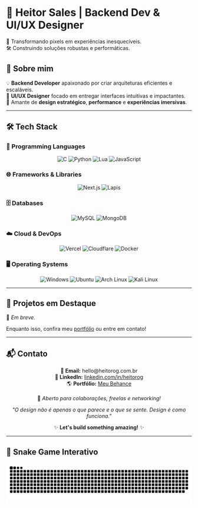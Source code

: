 # 🚀 Heitor Sales | Backend Dev & UI/UX Designer  

🎨 Transformando pixels em experiências inesquecíveis.  
🛠️ Construindo soluções robustas e performáticas.

## 🌟 Sobre mim  

💡 **Backend Developer** apaixonado por criar arquiteturas eficientes e escaláveis.  
🎨 **UI/UX Designer** focado em entregar interfaces intuitivas e impactantes.  
📍 Amante de **design estratégico**, **performance** e **experiências imersivas**.  

---

## 🛠️ Tech Stack  

### 🚀 Programming Languages  
<p align="center">
  <img src="https://img.shields.io/badge/C-00599C?style=for-the-badge&logo=c&logoColor=white" alt="C">
  <img src="https://img.shields.io/badge/Python-3776AB?style=for-the-badge&logo=python&logoColor=white" alt="Python">
  <img src="https://img.shields.io/badge/Lua-2C2D72?style=for-the-badge&logo=lua&logoColor=white" alt="Lua">
  <img src="https://img.shields.io/badge/JavaScript-F7DF1E?style=for-the-badge&logo=javascript&logoColor=black" alt="JavaScript">
</p>

### 🌐 Frameworks & Libraries  
<p align="center">
  <img src="https://img.shields.io/badge/Next.js-000000?style=for-the-badge&logo=next.js&logoColor=white" alt="Next.js">
  <img src="https://img.shields.io/badge/Lapis-2C2D72?style=for-the-badge&logo=lua&logoColor=white" alt="Lapis">
</p>

### 🗄️ Databases  
<p align="center">
  <img src="https://img.shields.io/badge/MySQL-4479A1?style=for-the-badge&logo=mysql&logoColor=white" alt="MySQL">
  <img src="https://img.shields.io/badge/MongoDB-47A248?style=for-the-badge&logo=mongodb&logoColor=white" alt="MongoDB">
</p>

### ☁️ Cloud & DevOps  
<p align="center">
  <img src="https://img.shields.io/badge/Vercel-000000?style=for-the-badge&logo=vercel&logoColor=white" alt="Vercel">
  <img src="https://img.shields.io/badge/Cloudflare-F38020?style=for-the-badge&logo=cloudflare&logoColor=white" alt="Cloudflare">
  <img src="https://img.shields.io/badge/Docker-2496ED?style=for-the-badge&logo=docker&logoColor=white" alt="Docker">
</p>

### 🖥️ Operating Systems  
<p align="center">
  <img src="https://img.shields.io/badge/Windows-0078D6?style=for-the-badge&logo=windows&logoColor=white" alt="Windows">
  <img src="https://img.shields.io/badge/Ubuntu-E95420?style=for-the-badge&logo=ubuntu&logoColor=white" alt="Ubuntu">
  <img src="https://img.shields.io/badge/Arch_Linux-1793D1?style=for-the-badge&logo=arch-linux&logoColor=white" alt="Arch Linux">
  <img src="https://img.shields.io/badge/Kali_Linux-557C94?style=for-the-badge&logo=kali-linux&logoColor=white" alt="Kali Linux">
</p>

---

## 📂 **Projetos em Destaque**  

🚧 _Em breve._  

Enquanto isso, confira meu [portfólio](https://heitorog.com.br) ou entre em contato!  

---

## 📬 **Contato**  

<p align="center">
  📧 <strong>Email:</strong> hello@heitorog.com.br <br>
  🔗 <strong>LinkedIn:</strong> <a href="https://linkedin.com/in/heitorog">linkedin.com/in/heitorog</a> <br>
  🌎 <strong>Portfólio:</strong> <a href="https://www.behance.net/heitorog">Meu Behance</a> <br><br>
  💬 <em>Aberto para colaborações, freelas e networking!</em>  
</p>

<p align="center">
  <em>"O design não é apenas o que parece e o que se sente. Design é como funciona."</em>  
</p>

<p align="center">
  ✨ <strong>Let's build something amazing!</strong> ✨
</p>

---

## 🐍 Snake Game Interativo  

<p align="center">
  <img src="https://raw.githubusercontent.com/Platane/snk/output/github-contribution-grid-snake.svg" alt="Snake Animation" />
</p>
